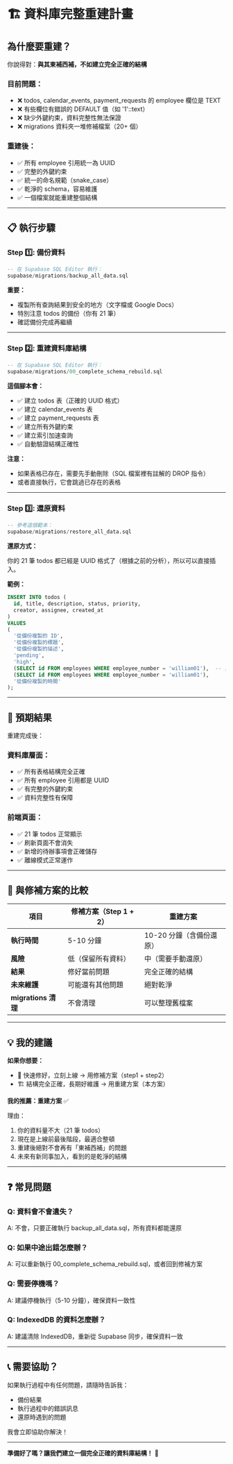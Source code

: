 # 🏗️ 資料庫完整重建計畫

## 為什麼要重建？

你說得對：**與其東補西補，不如建立完全正確的結構**

### 目前問題：
- ❌ todos, calendar_events, payment_requests 的 employee 欄位是 TEXT
- ❌ 有些欄位有錯誤的 DEFAULT 值（如 '1'::text）
- ❌ 缺少外鍵約束，資料完整性無法保證
- ❌ migrations 資料夾一堆修補檔案（20+ 個）

### 重建後：
- ✅ 所有 employee 引用統一為 UUID
- ✅ 完整的外鍵約束
- ✅ 統一的命名規範（snake_case）
- ✅ 乾淨的 schema，容易維護
- ✅ 一個檔案就能重建整個結構

---

## 📋 執行步驟

### Step 1️⃣: 備份資料

```sql
-- 在 Supabase SQL Editor 執行：
supabase/migrations/backup_all_data.sql
```

**重要：**
- 複製所有查詢結果到安全的地方（文字檔或 Google Docs）
- 特別注意 todos 的備份（你有 21 筆）
- 確認備份完成再繼續

---

### Step 2️⃣: 重建資料庫結構

```sql
-- 在 Supabase SQL Editor 執行：
supabase/migrations/00_complete_schema_rebuild.sql
```

**這個腳本會：**
- ✅ 建立 todos 表（正確的 UUID 格式）
- ✅ 建立 calendar_events 表
- ✅ 建立 payment_requests 表
- ✅ 建立所有外鍵約束
- ✅ 建立索引加速查詢
- ✅ 自動驗證結構正確性

**注意：**
- 如果表格已存在，需要先手動刪除（SQL 檔案裡有註解的 DROP 指令）
- 或者直接執行，它會跳過已存在的表格

---

### Step 3️⃣: 還原資料

```sql
-- 參考這個範本：
supabase/migrations/restore_all_data.sql
```

**還原方式：**

你的 21 筆 todos 都已經是 UUID 格式了（根據之前的分析），所以可以直接插入。

**範例：**

```sql
INSERT INTO todos (
  id, title, description, status, priority,
  creator, assignee, created_at
)
VALUES
(
  '從備份複製的 ID',
  '從備份複製的標題',
  '從備份複製的描述',
  'pending',
  'high',
  (SELECT id FROM employees WHERE employee_number = 'william01'),  -- 自動對應 William
  (SELECT id FROM employees WHERE employee_number = 'william01'),
  '從備份複製的時間'
);
```

---

## 🎯 預期結果

重建完成後：

### 資料庫層面：
- ✅ 所有表格結構完全正確
- ✅ 所有 employee 引用都是 UUID
- ✅ 有完整的外鍵約束
- ✅ 資料完整性有保障

### 前端頁面：
- ✅ 21 筆 todos 正常顯示
- ✅ 刷新頁面不會消失
- ✅ 新增的待辦事項會正確儲存
- ✅ 離線模式正常運作

---

## 🔄 與修補方案的比較

| 項目 | 修補方案（Step 1 + 2） | 重建方案 |
|------|----------------------|---------|
| **執行時間** | 5-10 分鐘 | 10-20 分鐘（含備份還原） |
| **風險** | 低（保留所有資料） | 中（需要手動還原） |
| **結果** | 修好當前問題 | 完全正確的結構 |
| **未來維護** | 可能還有其他問題 | 絕對乾淨 |
| **migrations 清理** | 不會清理 | 可以整理舊檔案 |

---

## 💡 我的建議

**如果你想要：**
- 🚀 快速修好，立刻上線 → 用修補方案（step1 + step2）
- 🏗️ 結構完全正確，長期好維護 → 用重建方案（本方案）

**我的推薦：重建方案** ✅

理由：
1. 你的資料量不大（21 筆 todos）
2. 現在是上線前最後階段，最適合整頓
3. 重建後絕對不會再有「東補西補」的問題
4. 未來有新同事加入，看到的是乾淨的結構

---

## ❓ 常見問題

### Q: 資料會不會遺失？
A: 不會，只要正確執行 backup_all_data.sql，所有資料都能還原

### Q: 如果中途出錯怎麼辦？
A: 可以重新執行 00_complete_schema_rebuild.sql，或者回到修補方案

### Q: 需要停機嗎？
A: 建議停機執行（5-10 分鐘），確保資料一致性

### Q: IndexedDB 的資料怎麼辦？
A: 建議清除 IndexedDB，重新從 Supabase 同步，確保資料一致

---

## 📞 需要協助？

如果執行過程中有任何問題，請隨時告訴我：
- 備份結果
- 執行過程中的錯誤訊息
- 還原時遇到的問題

我會立即協助你解決！

---

**準備好了嗎？讓我們建立一個完全正確的資料庫結構！** 🚀
